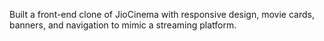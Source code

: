 
Built a front-end clone of JioCinema with responsive design, movie cards, banners,
and navigation to mimic a streaming platform.

